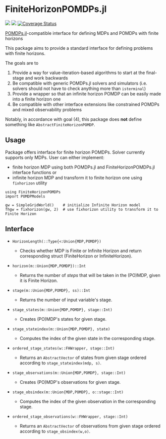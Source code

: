 # FiniteHorizonPOMDPs.jl
[![](https://img.shields.io/badge/docs-stable-blue.svg)](https://Omastto1.github.io/FiniteHorizonPOMDPs.jl/stable)
[![](https://img.shields.io/badge/docs-latest-blue.svg)](https://Omastto1.github.io/FiniteHorizonPOMDPs.jl/latest)
[![Coverage Status](https://coveralls.io/repos/github/Omastto1/FiniteHorizonPOMDPs.jl/badge.svg?branch=master)](https://coveralls.io/github/Omastto1/FiniteHorizonPOMDPs.jl?branch=master)

[POMDPs.jl](https://github.com/JuliaPOMDP/POMDPs.jl)-compatible interface for defining MDPs and POMDPs with finite horizons

This package aims to provide a standard interface for defining problems with finite horizons.

The goals are to
1. Provide a way for value-iteration-based algorithms to start at the final-stage and work backwards
2. Be compatible with generic POMDPs.jl solvers and simulators (i.e. solvers should not have to check anything more than `isterminal`)
3. Provide a wrapper so that an infinite horizon POMDP can be easily made into a finite horizon one
4. Be compatible with other interface extensions like constrained POMDPs and mixed observability problems

Notably, in accordance with goal (4), this package does **not** define something like `AbstractFiniteHorizonPOMDP`.

## Usage
Package offers interface for finite horizon POMDPs.
Solver currently supports only MDPs.
User can either implement:
 - finite horizon MDP using both POMDPs.jl and FiniteHorizonPOMDPs.jl interface functions or
 - infinite horizon MDP and transform it to finite horizon one using `fixhorizon` utility

 ```
 using FiniteHorizonPOMDPs
 import POMDPModels

 gw = SimpleGridWorld()    # initialize Infinite Horizon model
 fhgw = fixhorizon(gw, 2)  # use fixhorizon utility to transform it to Finite Horizon
 ```

## Interface

 - `HorizonLength(::Type{<:Union{MDP,POMDP})`
    - Checks whether MDP is Finite or Infinite Horizon and return corresponding struct (FiniteHorizon or InfiniteHorizon).    

 - `horizon(m::Union{MDP,POMDP})::Int`  
    - Returns the number of *steps* that will be taken in the (PO)MDP, given it is Finite Horizon.
 - `stage(m::Union{MDP,POMDP}, ss)::Int`
    - Returns the number of input variable's stage.
 - `stage_states(m::Union{MDP,POMDP}, stage::Int)`   
    - Creates (PO)MDP's states for given stage.
 - `stage_stateindex(m::Union{MDP,POMDP}, state)`  
    - Computes the index of the given state in the corresponding stage.
 - `ordered_stage_states(w::FHWrapper, stage::Int)`
    - Returns an `AbstractVector` of states from given stage ordered according to `stage_stateindex(mdp, s)`.
 - `stage_observations(m::Union{MDP,POMDP}, stage::Int)`
    - Creates (PO)MDP's observations for given stage.
 - `stage_obsindex(m::Union{MDP,POMDP}, o::stage::Int)`
    - Computes the index of the given observation in the corresponding stage.
 - `ordered_stage_observations(w::FHWrapper, stage::Int)`
    - Returns an `AbstractVector` of observations from given stage ordered according to `stage_obsindex(w,o)`.
